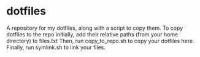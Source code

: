 # dotfiles
A repository for my dotfiles, along with a script to copy them.
To copy dotfiles to the repo initially, add their relative paths (from your home directory) to files.txt
Then, run copy_to_repo.sh to copy your dotfiles here. Finally, run symlink.sh to link your files.
